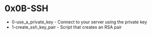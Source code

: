 # 0x0B-SSH
- 0-use_a_private_key - Connect to your server using the private key
- 1-create_ssh_key_pair - Script that creates an RSA pair
